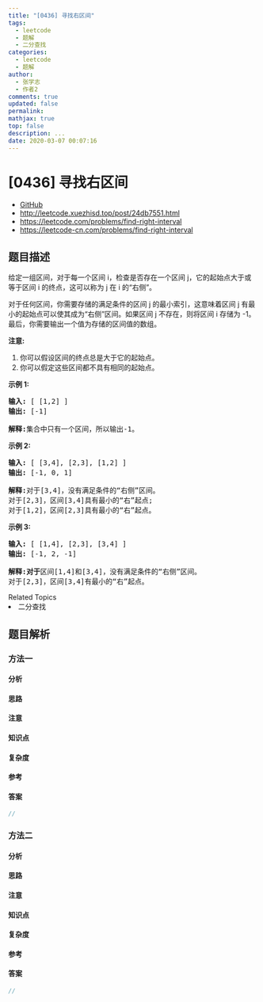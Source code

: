 ```yaml
---
title: "[0436] 寻找右区间"
tags:
  - leetcode
  - 题解
  - 二分查找
categories:
  - leetcode
  - 题解
author:
  - 张学志
  - 作者2
comments: true
updated: false
permalink:
mathjax: true
top: false
description: ...
date: 2020-03-07 00:07:16
---
```



# [0436] 寻找右区间
* [GitHub](https://github.com/algoboy101/LeetCodeCrowdsource/tree/master/_posts/QA/%5B0436%5D%20%E5%AF%BB%E6%89%BE%E5%8F%B3%E5%8C%BA%E9%97%B4.md)
* http://leetcode.xuezhisd.top/post/24db7551.html
* https://leetcode.com/problems/find-right-interval
* https://leetcode-cn.com/problems/find-right-interval


## 题目描述

<p>给定一组区间，对于每一个区间 i，检查是否存在一个区间 j，它的起始点大于或等于区间&nbsp;i 的终点，这可以称为 j 在 i 的&ldquo;右侧&rdquo;。</p>

<p>对于任何区间，你需要存储的满足条件的区间&nbsp;j 的最小索引，这意味着区间 j 有最小的起始点可以使其成为&ldquo;右侧&rdquo;区间。如果区间&nbsp;j 不存在，则将区间 i 存储为 -1。最后，你需要输出一个值为存储的区间值的数组。</p>

<p><strong>注意:</strong></p>

<ol>
	<li>你可以假设区间的终点总是大于它的起始点。</li>
	<li>你可以假定这些区间都不具有相同的起始点。</li>
</ol>

<p><strong>示例 1:</strong></p>

<pre>
<strong>输入:</strong> [ [1,2] ]
<strong>输出:</strong> [-1]

<strong>解释:</strong>集合中只有一个区间，所以输出-1。
</pre>

<p><strong>示例 2:</strong></p>

<pre>
<strong>输入:</strong> [ [3,4], [2,3], [1,2] ]
<strong>输出:</strong> [-1, 0, 1]

<strong>解释:</strong>对于[3,4]，没有满足条件的&ldquo;右侧&rdquo;区间。
对于[2,3]，区间[3,4]具有最小的&ldquo;右&rdquo;起点;
对于[1,2]，区间[2,3]具有最小的&ldquo;右&rdquo;起点。
</pre>

<p><strong>示例 3:</strong></p>

<pre>
<strong>输入:</strong> [ [1,4], [2,3], [3,4] ]
<strong>输出:</strong> [-1, 2, -1]

<strong>解释:对于</strong>区间[1,4]和[3,4]，没有满足条件的&ldquo;右侧&rdquo;区间。
对于[2,3]，区间[3,4]有最小的&ldquo;右&rdquo;起点。
</pre>
<div><div>Related Topics</div><div><li>二分查找</li></div></div>


## 题目解析


### 方法一

#### 分析

#### 思路

#### 注意

#### 知识点

#### 复杂度

#### 参考

#### 答案

```cpp
//
```


### 方法二

#### 分析

#### 思路

#### 注意

#### 知识点

#### 复杂度

#### 参考

#### 答案

```cpp
//
```


